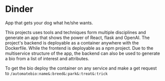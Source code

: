 # Dinder
App that gets your dog what he/she wants.

This projects uses tools and techniques form multiple disciplines and generate an app that shows the power of React, flask and OpenAI.
The project's backend is deployable as a container anywhere with the Dockerfile. While the frontend is deployable as a npm project. 
Due to the multiservice structure of the app, the backend can also be used to generate a bio from a list of interest and attributes. 

To get the bio deploy the container on any service and make a get request to ```/automatebio:name&:breed&:park&:treat&:trick``` 

